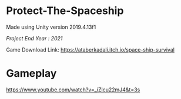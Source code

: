 # Protect-The-Spaceship
Made using Unity version 2019.4.13f1

*Project End Year : 2021*

Game Download Link: https://ataberkadali.itch.io/space-ship-survival
# Gameplay
https://www.youtube.com/watch?v=_iZlcu22mJ4&t=3s
